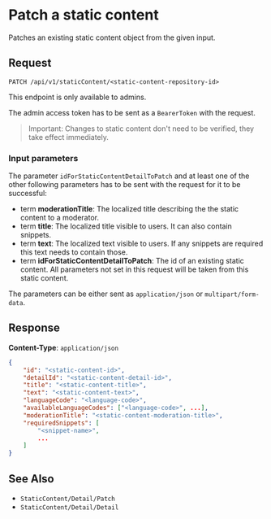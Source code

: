 # Patch a static content

Patches an existing static content object from the given input.

## Request

    PATCH /api/v1/staticContent/<static-content-repository-id>

This endpoint is only available to admins.

The admin access token has to be sent as a `BearerToken` with the request.

> Important: Changes to static content don't need to be verified, they take effect immediately.

### Input parameters

The parameter `idForStaticContentDetailToPatch` and at least one of the other following parameters has to be sent with the request for it to be successful:  

- term **moderationTitle**: The localized title describing the the static content to a moderator. 
- term **title**: The localized title visible to users. It can also contain snippets. 
- term **text**: The localized text visible to users. If any snippets are required this text needs to contain those.  
- term **idForStaticContentDetailToPatch**: The id of an existing static content. All parameters not set in this request will be taken from this static content.

The parameters can be either sent as `application/json` or `multipart/form-data`.

## Response

**Content-Type**: `application/json`

```json
{
    "id": "<static-content-id>",
    "detailId": "<static-content-detail-id>",
    "title": "<static-content-title>",
    "text": "<static-content-text>",
    "languageCode": "<language-code>",
    "availableLanguageCodes": ["<language-code>", ...],
    "moderationTitle": "<static-content-moderation-title>",
    "requiredSnippets": [
        "<snippet-name>",
        ...
    ]
}
```

## See Also

* ``StaticContent/Detail/Patch``
* ``StaticContent/Detail/Detail``
